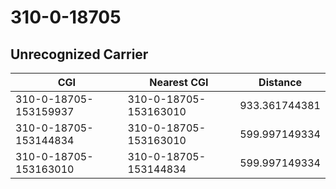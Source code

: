 # 310-0-18705
## Unrecognized Carrier


| CGI | Nearest CGI | Distance |
|-----|-------------|----------|
| 310-0-18705-153159937 | 310-0-18705-153163010 | 933.361744381 |
| 310-0-18705-153144834 | 310-0-18705-153163010 | 599.997149334 |
| 310-0-18705-153163010 | 310-0-18705-153144834 | 599.997149334 |
